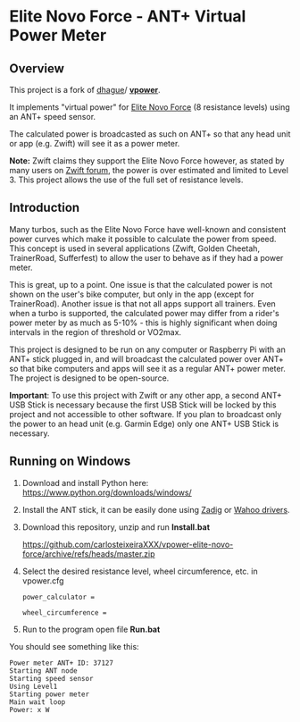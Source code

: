 # Elite Novo Force - ANT+ Virtual Power Meter

## Overview

This project is a fork of [dhague](https://github.com/dhague)/ **[vpower](https://github.com/dhague/vpower)**.

It implements "virtual power" for [Elite Novo Force](https://www.elite-it.com/en/products/home-trainers/classic-trainers/novo-force) (8 resistance levels) using an ANT+  speed sensor.

The calculated power is broadcasted as such on ANT+ so that any head unit or app (e.g. Zwift) will see it as a power meter.

**Note:** Zwift claims they support the Elite Novo Force however, as stated by many users on [Zwift forum](https://forums.zwift.com/t/new-settings-for-elite-novo-force/159201), the power is over estimated and limited to Level 3. This project allows the use of the full set of resistance levels.

## Introduction
Many turbos, such as the Elite Novo Force have well-known and consistent power curves which make it possible to calculate the power from speed.
This concept is used in several applications (Zwift, Golden Cheetah, TrainerRoad, Sufferfest) to allow the user to 
behave as if they had a power meter. 

This is great, up to a point. One issue is that the calculated power is not shown on the user's bike computer, but only 
in the app (except for TrainerRoad). Another issue is that not all apps support all trainers. Even when a turbo is supported, the calculated power may differ from a rider's power meter by as much as  5-10% - this is highly significant when doing intervals in the region of threshold or VO2max.

This project is designed to be run on any computer or Raspberry Pi with an ANT+ stick plugged in, and will broadcast the calculated 
power over ANT+ so that bike computers and apps will see it as a regular ANT+ power meter. The project is designed to be
open-source.

**Important**: To use this project with Zwift or any other app, a second ANT+ USB Stick is necessary because the first USB Stick will be locked by this project and not accessible to other software. If you plan to broadcast only the power to an head unit (e.g. Garmin Edge) only one ANT+ USB Stick is necessary.

## Running on Windows

1. Download and install Python here: https://www.python.org/downloads/windows/

2. Install the ANT stick, it can be easily done using [Zadig](https://zadig.akeo.ie/) or [Wahoo drivers](https://support.wahoofitness.com/hc/en-us/articles/360021559679-Installing-ANT-drivers).

3. Download this repository, unzip and run **Install.bat**

    https://github.com/carlosteixeiraXXX/vpower-elite-novo-force/archive/refs/heads/master.zip

4. Select the desired resistance level, wheel circumference, etc. in vpower.cfg

    `power_calculator = `

    `wheel_circumference = `

5. Run to the program open file **Run.bat**


You should see something like this:

    Power meter ANT+ ID: 37127
    Starting ANT node
    Starting speed sensor
    Using Level1
    Starting power meter
    Main wait loop
    Power: x W

